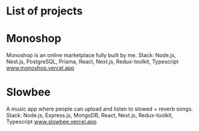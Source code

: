 # List of projects

# Monoshop
Monoshop is an online marketplace fully built by me. 
Stack: Node.js, Nest.js, PostgreSQL, Prisma, React, Next.js, Redux-toolkit, Typescript
<a>www.monoshop.vercel.app</a>

# Slowbee
A music app where people can upload and listen to slowed + reverb songs. 
Stack: Node.js, Express.js, MongoDB, React, Next.js, Redux-toolkit, Typescript
<a>www.slowbee.vercel.app</a>
